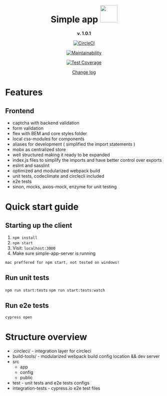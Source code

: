 <div align="center" markdown="1">

  
  # Simple app <img width="55px" height="55px" src="https://dl2.macupdate.com/images/icons256/52661.png?d=1519663273">
  
  **v. 1.0.1**
  
  [![CircleCI](https://circleci.com/gh/radswiat/react-test-app.svg?style=svg)](https://circleci.com/gh/radswiat/react-test-app)
    
  [![Maintainability](https://api.codeclimate.com/v1/badges/9afa7ea743b24b5dc83a/maintainability)](https://codeclimate.com/github/radswiat/react-test-app/maintainability)
  
  [![Test Coverage](https://api.codeclimate.com/v1/badges/9afa7ea743b24b5dc83a/test_coverage)](https://codeclimate.com/github/radswiat/react-test-app/test_coverage)  
    
  [Change log](CHANGES.md)

</div>

# Features
 
## Frontend
- captcha with backend validation
- form validation
- flex with BEM and core styles folder
- local css-modules for components
- aliases for development ( simplified the import statements )
- mobx as centralized store
- well structured making it ready to be expanded
- index.js files to simplify the imports and have better control over exports
- eslint and sasslint
- optimized and modularized webpack build
- unit tests, codeclimate and circlecli included
- e2e tests
- sinon, mocks, axios-mock, enzyme for unit testing

# Quick start guide

## Starting up the client
1. `npm install`
2. `npm start`
3. Visit: `localhost:3000`
3. Make sure simple-app-server is running

`mac preffered for npm start, not tested on windows!`

## Run unit tests

`npm run start:tests`
`npm run start:tests:watch`

## Run e2e tests

`cypress open`

# Structure overview

- .circleci/ - integration layer for circleci
- build-tools/ - modularized webpack build config location && dev server
- src
  - app
  - config
  - public
- test - unit tests and e2e tests configs
- integration-tests - cypress.io e2e test files

